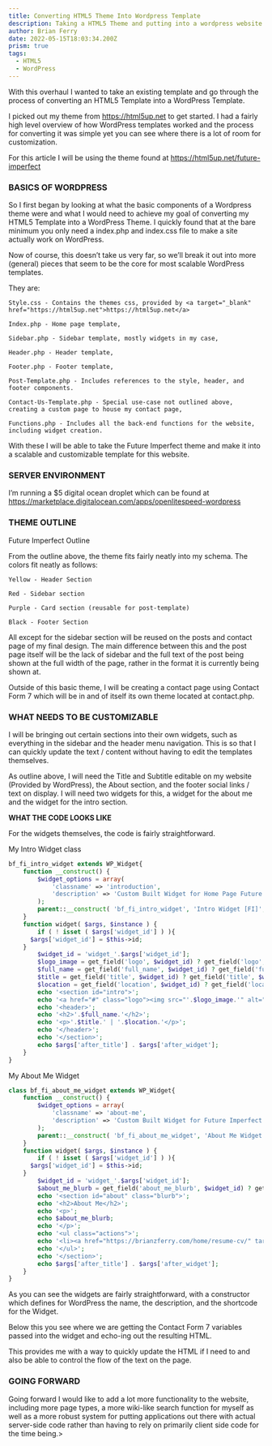 ```yaml
---
title: Converting HTML5 Theme Into Wordpress Template
description: Taking a HTML5 Theme and putting into a wordpress website
author: Brian Ferry
date: 2022-05-15T18:03:34.200Z
prism: true
tags:
  - HTML5
  - WordPress
---
```

With this overhaul I wanted to take an existing template and go through the process of converting an HTML5 Template into a WordPress Template.

I picked out my theme from <a target="_blank" href="https://html5up.net">https://html5up.net</a> to get started.  I had a fairly high level overview of how WordPress templates worked and the process for converting it was simple yet you can see where there is a lot of room for customization. 

For this article I will be using the theme found at <a target="_blank" href="https://html5up.net/future-imperfect/">https://html5up.net/future-imperfect</a>

<h3>BASICS OF WORDPRESS</h3>

So I first began by looking at what the basic components of a Wordpress theme were and what I would need to achieve my goal of converting my HTML5 Template into a WordPress Theme.  I quickly found that at the bare minimum you only need a index.php and index.css file to make a site actually work on WordPress. 

Now of course, this doesn’t take us very far, so we’ll break it out into more (general) pieces that seem to be the core for most scalable WordPress templates. 

They are:

    Style.css - Contains the themes css, provided by <a target="_blank" href="https://html5up.net">https://html5up.net</a>

    Index.php - Home page template,

    Sidebar.php - Sidebar template, mostly widgets in my case,

    Header.php - Header template,

    Footer.php - Footer template,

    Post-Template.php - Includes references to the style, header, and footer components.

    Contact-Us-Template.php - Special use-case not outlined above, creating a custom page to house my contact page,

    Functions.php - Includes all the back-end functions for the website, including widget creation.

With these I will be able to take the Future Imperfect theme and make it into a scalable and customizable template for this website. 

<h3>SERVER ENVIRONMENT</h3>

I’m running a $5 digital ocean droplet which can be found at <a target="_blank" href="https://marketplace.digitalocean.com/apps/openlitespeed-wordpress">https://marketplace.digitalocean.com/apps/openlitespeed-wordpress</a> 

<h3>THEME OUTLINE</h3> 

Future Imperfect Outline 

From the outline above, the theme fits fairly neatly into my schema.  The colors fit neatly as follows: 

    Yellow - Header Section

    Red - Sidebar section

    Purple - Card section (reusable for post-template)

    Black - Footer Section

All except for the sidebar section will be reused on the posts and contact page of my final design. The main difference between this and the post page itself will be the lack of sidebar and the full text of the post being shown at the full width of the page, rather in the format it is currently being shown at. 

Outside of this basic theme, I will be creating a contact page using Contact Form 7 which will be in and of itself its own theme located at contact.php. 

<h3>WHAT NEEDS TO BE CUSTOMIZABLE</h3>

I will be bringing out certain sections into their own widgets, such as everything in the sidebar and the header menu navigation.  This is so that I can quickly update the text / content without having to edit the templates themselves. 

As outline above, I will need the Title and Subtitle editable on my website (Provided by WordPress), the About section, and the footer social links / text on display. I will need two widgets for this, a widget for the about me and the widget for the intro section. </p> <b>WHAT THE CODE LOOKS LIKE</b> <p> For the widgets themselves, the code is fairly straightforward. 

My Intro Widget class 

```php
bf_fi_intro_widget extends WP_Widget{
    function __construct() {
        $widget_options = array(
            'classname' => 'introduction',
            'description' => 'Custom Built Widget for Home Page Future Imperfect Intro Section'
        );
        parent::__construct( 'bf_fi_intro_widget', 'Intro Widget [FI]', 'wpb_widget_domain', $widget_options);
    }
    function widget( $args, $instance ) {
        if ( ! isset ( $args['widget_id'] ) ){
      $args['widget_id'] = $this->id;
    }
        $widget_id = 'widget_'.$args['widget_id'];
        $logo_image = get_field('logo', $widget_id) ? get_field('logo', $widget_id) : '';
        $full_name = get_field('full_name', $widget_id) ? get_field('full_name', $widget_id) : '';
        $title = get_field('title', $widget_id) ? get_field('title', $widget_id) : '';
        $location = get_field('location', $widget_id) ? get_field('location', $widget_id) : '';
        echo '<section id="intro">';
        echo '<a href="#" class="logo"><img src="'.$logo_image.'" alt="" /></a>';
        echo '<header>';
        echo '<h2>'.$full_name.'</h2>';
        echo '<p>'.$title.' | '.$location.'</p>';
        echo '</header>';
        echo '</section>';
        echo $args['after_title'] . $args['after_widget'];
    }
}
```

My About Me Widget

```php
class bf_fi_about_me_widget extends WP_Widget{
    function __construct() {
        $widget_options = array(
            'classname' => 'about-me',
            'description' => 'Custom Built Widget for Future Imperfect About Me Section'
        );
        parent::__construct( 'bf_fi_about_me_widget', 'About Me Widget [FI]', 'wpb_widget_domain', $widget_options);
    }
    function widget( $args, $instance ) {
        if ( ! isset ( $args['widget_id'] ) ){
      $args['widget_id'] = $this->id;
    }
        $widget_id = 'widget_'.$args['widget_id'];
        $about_me_blurb = get_field('about_me_blurb', $widget_id) ? get_field('about_me_blurb', $widget_id) : '';
        echo '<section id="about" class="blurb">';
        echo '<h2>About Me</h2>';
        echo '<p>';
        echo $about_me_blurb;
        echo '</p>';
        echo '<ul class="actions">';
        echo '<li><a href="https://brianzferry.com/home/resume-cv/" target="_blank" class="button">Resume</a></li>';
        echo '</ul>';
        echo '</section>';
        echo $args['after_title'] . $args['after_widget'];
    }
}
```

As you can see the widgets are fairly straightforward, with a constructor which defines for WordPress the name, the description, and the shortcode for the Widget.

Below this you see where we are getting the Contact Form 7 variables passed into the widget and echo-ing out the resulting HTML.

This provides me with a way to quickly update the HTML if I need to and also be able to control the flow of the text on the page.

<h3>GOING FORWARD</h3>

Going forward I would like to add a lot more functionality to the website, including more page types, a more wiki-like search function for myself as well as a more robust system for putting applications out there with actual server-side code rather than having to rely on primarily client side code for the time being.>